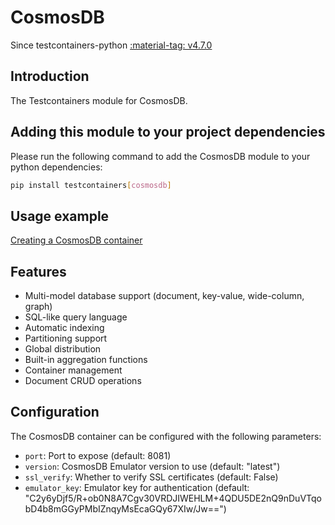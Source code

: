 # CosmosDB

Since testcontainers-python <a href="https://github.com/testcontainers/testcontainers-python/releases/tag/v4.7.0"><span class="tc-version">:material-tag: v4.7.0</span></a>

## Introduction

The Testcontainers module for CosmosDB.

## Adding this module to your project dependencies

Please run the following command to add the CosmosDB module to your python dependencies:

```bash
pip install testcontainers[cosmosdb]
```

## Usage example

<!--codeinclude-->

[Creating a CosmosDB container](../../modules/cosmosdb/example_basic.py)

<!--/codeinclude-->

## Features

- Multi-model database support (document, key-value, wide-column, graph)
- SQL-like query language
- Automatic indexing
- Partitioning support
- Global distribution
- Built-in aggregation functions
- Container management
- Document CRUD operations

## Configuration

The CosmosDB container can be configured with the following parameters:

- `port`: Port to expose (default: 8081)
- `version`: CosmosDB Emulator version to use (default: "latest")
- `ssl_verify`: Whether to verify SSL certificates (default: False)
- `emulator_key`: Emulator key for authentication (default: "C2y6yDjf5/R+ob0N8A7Cgv30VRDJIWEHLM+4QDU5DE2nQ9nDuVTqobD4b8mGGyPMbIZnqyMsEcaGQy67XIw/Jw==")
